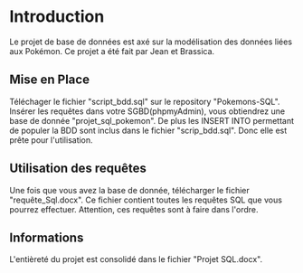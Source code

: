 # Introduction  
Le projet de base de données est axé sur la modélisation des données liées aux Pokémon.
Ce projet a été fait par Jean et Brassica.

## Mise en Place
Téléchager le fichier "script_bdd.sql" sur le repository "Pokemons-SQL". Insérer les requêtes dans votre SGBD(phpmyAdmin), vous obtiendrez une base de donnée "projet_sql_pokemon".
De plus les INSERT INTO permettant de populer la BDD sont inclus dans le fichier "scrip_bdd.sql". Donc elle est prête pour l'utilisation.

## Utilisation des requêtes
Une fois que vous avez la base de donnée, télécharger le fichier "requête_Sql.docx".
Ce fichier contient toutes les requêtes SQL que vous pourrez effectuer. 
Attention, ces requêtes sont à faire dans l'ordre.

## Informations
L'entièreté du projet est consolidé dans le fichier "Projet SQL.docx".
